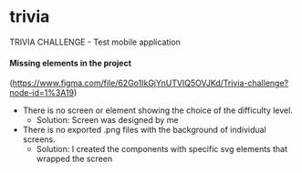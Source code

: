 # trivia
TRIVIA CHALLENGE - Test mobile application

#### Missing elements in the project
(https://www.figma.com/file/62Go1IkGjYnUTVIQ5OVJKd/Trivia-challenge?node-id=1%3A19)

* There is no screen or element showing the choice of the difficulty level. 
  - Solution: Screen was designed by me
* There is no exported .png files with the background of individual screens.
  - Solution: I created the components with specific svg elements that wrapped the screen
